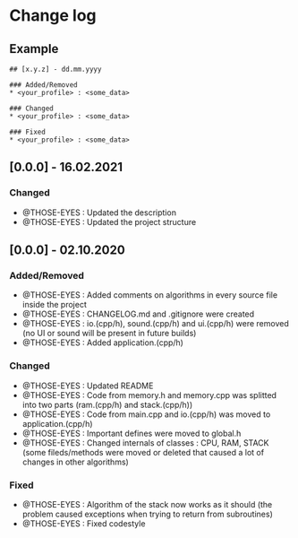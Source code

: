 # Change log

## Example
```
## [x.y.z] - dd.mm.yyyy

### Added/Removed
* <your_profile> : <some_data>

### Changed
* <your_profile> : <some_data>

### Fixed
* <your_profile> : <some_data>
```

## [0.0.0] - 16.02.2021

### Changed
* @THOSE-EYES : Updated the description
* @THOSE-EYES : Updated the project structure

## [0.0.0] - 02.10.2020

### Added/Removed
* @THOSE-EYES : Added comments on algorithms in every source file inside the project
* @THOSE-EYES : CHANGELOG.md and .gitignore were created
* @THOSE-EYES : io.(cpp/h), sound.(cpp/h) and ui.(cpp/h) were removed (no UI or sound will be present in future builds)
* @THOSE-EYES : Added application.(cpp/h)

### Changed
* @THOSE-EYES : Updated README
* @THOSE-EYES : Code from memory.h and memory.cpp was splitted into two parts (ram.(cpp/h) and stack.(cpp/h))
* @THOSE-EYES : Code from main.cpp and io.(cpp/h) was moved to application.(cpp/h)
* @THOSE-EYES : Important defines were moved to global.h
* @THOSE-EYES : Changed internals of classes : CPU, RAM, STACK (some fileds/methods were moved or deleted that caused a lot of changes in other algorithms)

### Fixed
* @THOSE-EYES : Algorithm of the stack now works as it should (the problem caused exceptions when trying to return from subroutines)
* @THOSE-EYES : Fixed codestyle